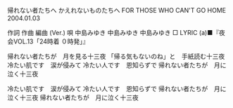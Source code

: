 帰れない者たちへ
かえれないものたちへ
FOR THOSE WHO CAN'T GO HOME
2004.01.03


作詞  作曲  編曲 (Ver.)   唄
中島みゆき   中島みゆき       中島みゆき
□ LYRIC (a)■『夜会VOL.13「24時着 ０時発」』

帰れない者たちが　月を見る十三夜
「帰る気もないのね」と　手紙読む十三夜
冷たい肌です　涙が侵みて
冷たい人です　恩知らずで
帰れない者たちが　月に泣く十三夜

冷たい肌です　涙が侵みて
冷たい人です　恩知らずで
帰れない者たちが　月に泣く十三夜
帰れない者たちが　月に泣く十三夜